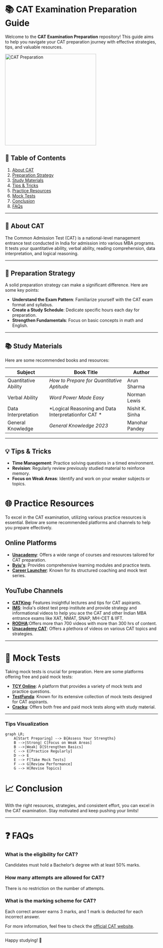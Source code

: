 # 📚 CAT Examination Preparation Guide

Welcome to the **CAT Examination Preparation** repository! This guide aims to help you navigate your CAT preparation journey with effective strategies, tips, and valuable resources.

<img src="https://admissionsmba.in/wp-content/uploads/2024/07/catexamss-1140x458.jpeg" alt="CAT Preparation" width="300" />

## 🚀 Table of Contents
1. [About CAT](#about-cat)
2. [Preparation Strategy](#preparation-strategy)
3. [Study Materials](#study-materials)
4. [Tips & Tricks](#tips--tricks)
5. [Practice Resources](#practice-resources)
6. [Mock Tests](#mock-tests)
7. [Conclusion](#conclusion)
8. [FAQs](#faqs)

---

## 📖 About CAT
The Common Admission Test (CAT) is a national-level management entrance test conducted in India for admission into various MBA programs. It tests your quantitative ability, verbal ability, reading comprehension, data interpretation, and logical reasoning.

---

## 📅 Preparation Strategy
A solid preparation strategy can make a significant difference. Here are some key points:

- **Understand the Exam Pattern**: Familiarize yourself with the CAT exam format and syllabus.
- **Create a Study Schedule**: Dedicate specific hours each day for preparation.
- **Strengthen Fundamentals**: Focus on basic concepts in math and English.

---

## 📚 Study Materials
Here are some recommended books and resources:

| Subject                 | Book Title                            | Author                |
|-------------------------|---------------------------------------|-----------------------|
| Quantitative Ability    | *How to Prepare for Quantitative Aptitude* | Arun Sharma           |
| Verbal Ability          | *Word Power Made Easy*               | Norman Lewis          |
| Data Interpretation     | *Logical Reasoning and Data Interpretationfor CAT  * | Nishit K. Sinha             |
| General Knowledge       | *General Knowledge 2023*              | Manohar Pandey        |

---

## 💡 Tips & Tricks
- **Time Management**: Practice solving questions in a timed environment.
- **Revision**: Regularly review previously studied material to reinforce memory.
- **Focus on Weak Areas**: Identify and work on your weaker subjects or topics.

# 🌐 Practice Resources

To excel in the CAT examination, utilizing various practice resources is essential. Below are some recommended platforms and channels to help you prepare effectively.

## Online Platforms
- **[Unacademy]("https://unacademy.com/cat")**: Offers a wide range of courses and resources tailored for CAT preparation.
- **[Byju's]("https://byjus.com/cat/")**: Provides comprehensive learning modules and practice tests.
- **[Career Launcher]("https://www.careerlauncher.com/cat")**: Known for its structured coaching and mock test series.

## YouTube Channels
- **[CATKing](https://www.youtube.com/channel/UC4eEFUtZeW6iOqH8e9e0CyQ)**: Features insightful lectures and tips for CAT aspirants.
- **[IMS](https://www.youtube.com/@IMS_CAT_MBA)**: India's oldest test prep institute and provide strategy and informational videos to help you ace the CAT and other Indian MBA entrance exams like XAT, NMAT, SNAP, MH-CET & IIFT. 
- **[RODHA](https://www.youtube.com/channel/UCHXQiDwicRon0tRuWj6r9HA)**:Offers more than 700 videos with more than 300 hrs of content.
- **[Unacademy CAT](https://www.youtube.com/channel/UCA3Y8qk7dm9H3cNlWh9aIhA)**: Offers a plethora of videos on various CAT topics and strategies.

---

# 🧪 Mock Tests

Taking mock tests is crucial for preparation. Here are some platforms offering free and paid mock tests:

- **[TCY Online](https://www.tcyonline.com/)**: A platform that provides a variety of mock tests and practice questions.
- **[TestFunda](https://www.testfunda.com/)**: Known for its extensive collection of mock tests designed for CAT aspirants.
- **[Cracku](https://cracku.in/)**: Offers both free and paid mock tests along with study material.

---

### Tips Visualization
```mermaid
graph LR;
    A[Start Preparing] --> B{Assess Your Strengths}
    B -->|Strong| C[Focus on Weak Areas]
    B -->|Weak| D[Strengthen Basics]
    C --> E[Practice Regularly]
    D --> E
    E --> F[Take Mock Tests]
    F --> G[Review Performance]
    G --> H[Revise Topics]
```

# 📈 Conclusion

With the right resources, strategies, and consistent effort, you can excel in the CAT examination. Stay motivated and keep pushing your limits!

---

# ❓ FAQs

### What is the eligibility for CAT?
Candidates must hold a Bachelor’s degree with at least 50% marks.

### How many attempts are allowed for CAT?
There is no restriction on the number of attempts.

### What is the marking scheme for CAT?
Each correct answer earns 3 marks, and 1 mark is deducted for each incorrect answer.

For more information, feel free to check the [official CAT website](https://iimcat.ac.in/).

---

Happy studying! 🚀
